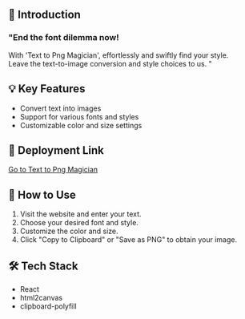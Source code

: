 ## 🌟 Introduction 

### "End the font dilemma now!  
With 'Text to Png Magician', effortlessly and swiftly find your style.  
Leave the text-to-image conversion and style choices to us. "

## 💡 Key Features 

- Convert text into images
- Support for various fonts and styles
- Customizable color and size settings

## 🚀 Deployment Link 

[Go to Text to Png Magician](https://texttopngmagician.netlify.app/)

## 📝 How to Use 

1. Visit the website and enter your text.
2. Choose your desired font and style.
3. Customize the color and size.
4. Click "Copy to Clipboard" or "Save as PNG" to obtain your image.

## 🛠️ Tech Stack 

- React
- html2canvas
- clipboard-polyfill

